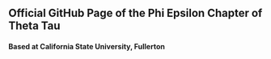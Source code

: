 ## Official GitHub Page of the Phi Epsilon Chapter of Theta Tau
#### Based at California State University, Fullerton
